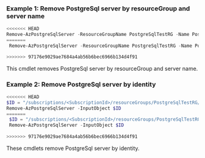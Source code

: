 ### Example 1: Remove PostgreSql server by resourceGroup and server name
```powershell
<<<<<<< HEAD
Remove-AzPostgreSqlServer -ResourceGroupName PostgreSqlTestRG -Name PostgreSqlTestServer
=======
 Remove-AzPostgreSqlServer -ResourceGroupName PostgreSqlTestRG -Name PostgreSqlTestServer

>>>>>>> 97176e9029ae7684a4ab56b6bec6966b134d4f91
```

This cmdlet removes PostgreSql server by resourceGroup and server name.

### Example 2: Remove PostgreSql server by identity
```powershell
<<<<<<< HEAD
$ID = "/subscriptions/<SubscriptionId>/resourceGroups/PostgreSqlTestRG/providers/Microsoft.DBforPostgreSQL/servers/PostgreSqlTestServer"
Remove-AzPostgreSqlServer -InputObject $ID
=======
 $ID = "/subscriptions/<SubscriptionId>/resourceGroups/PostgreSqlTestRG/providers/Microsoft.DBforPostgreSQL/servers/PostgreSqlTestServer"
 Remove-AzPostgreSqlServer -InputObject $ID
 
>>>>>>> 97176e9029ae7684a4ab56b6bec6966b134d4f91
```

These cmdlets remove PostgreSql server by identity.
